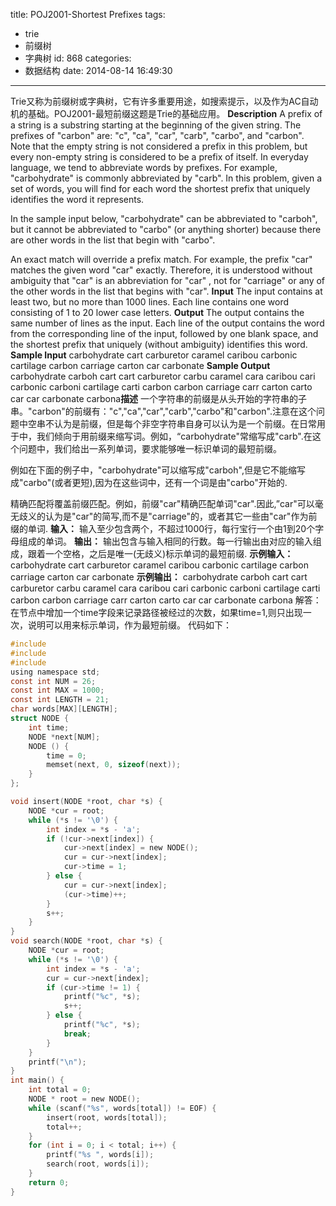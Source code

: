 title: POJ2001-Shortest Prefixes
tags:
  - trie
  - 前缀树
  - 字典树
id: 868
categories:
  - 数据结构
date: 2014-08-14 16:49:30
---

Trie又称为前缀树或字典树，它有许多重要用途，如搜索提示，以及作为AC自动机的基础。POJ2001-最短前缀这题是Trie的基础应用。
**Description**
A prefix of a string is a substring starting at the beginning of the given string. The prefixes of "carbon" are: "c", "ca", "car", "carb", "carbo", and "carbon". Note that the empty string is not considered a prefix in this problem, but every non-empty string is considered to be a prefix of itself. In everyday language, we tend to abbreviate words by prefixes. For example, "carbohydrate" is commonly abbreviated by "carb". In this problem, given a set of words, you will find for each word the shortest prefix that uniquely identifies the word it represents.

In the sample input below, "carbohydrate" can be abbreviated to "carboh", but it cannot be abbreviated to "carbo" (or anything shorter) because there are other words in the list that begin with "carbo".

An exact match will override a prefix match. For example, the prefix "car" matches the given word "car" exactly. Therefore, it is understood without ambiguity that "car" is an abbreviation for "car" , not for "carriage" or any of the other words in the list that begins with "car".
**Input**
The input contains at least two, but no more than 1000 lines. Each line contains one word consisting of 1 to 20 lower case letters.
**Output**
The output contains the same number of lines as the input. Each line of the output contains the word from the corresponding line of the input, followed by one blank space, and the shortest prefix that uniquely (without ambiguity) identifies this word.
**Sample Input**
carbohydrate
cart
carburetor
caramel
caribou
carbonic
cartilage
carbon
carriage
carton
car
carbonate
**Sample Output**
carbohydrate carboh
cart cart
carburetor carbu
caramel cara
caribou cari
carbonic carboni
cartilage carti
carbon carbon
carriage carr
carton carto
car car
carbonate carbona
​​​​​**描述**
一个字符串的前缀是从头开始的字符串的子串。"carbon"的前缀有："c","ca","car","carb","carbo"和"carbon".注意在这个问题中空串不认为是前缀，但是每个非空字符串自身可以认为是一个前缀。在日常用于中，我们倾向于用前缀来缩写词。例如，“carbohydrate"常缩写成"carb".在这个问题中，我们给出一系列单词，要求能够唯一标识单词的最短前缀。

例如在下面的例子中，"carbohydrate"可以缩写成"carboh",但是它不能缩写成"carbo"(或者更短),因为在这些词中，还有一个词是由"carbo"开始的.

精确匹配将覆盖前缀匹配。例如，前缀"car"精确匹配单词"car".因此,”car"可以毫无歧义的认为是"car"的简写,而不是"carriage"的，或者其它一些由"car"作为前缀的单词.
**输入：**
输入至少包含两个，不超过1000行，每行宝行一个由1到20个字母组成的单词。
**输出：**
输出包含与输入相同的行数。每一行输出由对应的输入组成，跟着一个空格，之后是唯一(无歧义)标示单词的最短前缀.
**示例输入：**
carbohydrate
cart
carburetor
caramel
caribou
carbonic
cartilage
carbon
carriage
carton
car
carbonate
**示例输出：**
carbohydrate carboh
cart cart
carburetor carbu
caramel cara
caribou cari
carbonic carboni
cartilage carti
carbon carbon
carriage carr
carton carto
car car
carbonate carbona
解答：
在节点中增加一个time字段来记录路径被经过的次数，如果time=1,则只出现一次，说明可以用来标示单词，作为最短前缀。
代码如下：

``` c
#include
#include
#include
using namespace std;
const int NUM = 26;
const int MAX = 1000;
const int LENGTH = 21;
char words[MAX][LENGTH];
struct NODE {
    int time;
    NODE *next[NUM];
    NODE () {
        time = 0;
        memset(next, 0, sizeof(next));
    }
};

void insert(NODE *root, char *s) {
    NODE *cur = root;
    while (*s != '\0') {
        int index = *s - 'a';
        if (!cur->next[index]) {
            cur->next[index] = new NODE();
            cur = cur->next[index];
            cur->time = 1;
        } else {
            cur = cur->next[index];
            (cur->time)++;
        }
        s++;
    }
}
void search(NODE *root, char *s) {
    NODE *cur = root;
    while (*s != '\0') {
        int index = *s - 'a';
        cur = cur->next[index];
        if (cur->time != 1) {
            printf("%c", *s);
            s++;
        } else {
            printf("%c", *s);
            break;
        }
    }
    printf("\n");
}
int main() {
    int total = 0;
    NODE * root = new NODE();
    while (scanf("%s", words[total]) != EOF) {
        insert(root, words[total]);
        total++;
    }
    for (int i = 0; i < total; i++) {
        printf("%s ", words[i]);
        search(root, words[i]);
    }
    return 0;
}
```
